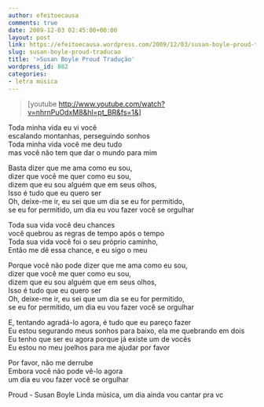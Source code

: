 ```yaml
---
author: efeitoecausa
comments: true
date: 2009-12-03 02:45:00+00:00
layout: post
link: https://efeitoecausa.wordpress.com/2009/12/03/susan-boyle-proud-traducao/
slug: susan-boyle-proud-traducao
title: '>Susan Boyle Proud Tradução'
wordpress_id: 882
categories:
- letra música
---
```


>[youtube http://www.youtube.com/watch?v=nhrnPuOdxM8&hl=pt_BR&fs=1&]  
  
Toda minha vida eu vi você  
escalando montanhas, perseguindo sonhos  
Toda minha vida você me deu tudo  
mas você não tem que dar o mundo para mim  
  
Basta dizer que me ama como eu sou,  
dizer que você me quer como eu sou,  
dizem que eu sou alguém que em seus olhos,  
Isso é tudo que eu quero ser  
Oh, deixe-me ir, eu sei que um dia se eu for permitido,  
se eu for permitido, um dia eu vou fazer você se orgulhar  
  
Toda sua vida você deu chances  
você quebrou as regras de tempo após o tempo  
Toda sua vida você foi o seu próprio caminho,  
Então me dê essa chance, e eu sigo o meu  
  
Porque você não pode dizer que me ama como eu sou,  
dizer que você me quer como eu sou,  
dizem que eu sou alguém que em seus olhos,  
Isso é tudo que eu quero ser  
Oh, deixe-me ir, eu sei que um dia se eu for permitido,  
se eu for permitido, um dia eu vou fazer você se orgulhar  
  
E, tentando agradá-lo agora, é tudo que eu pareço fazer  
Eu estou segurando meus sonhos para baixo, ela me quebrando em dois  
Eu tenho que ser eu agora porque já existe um de vocês  
Eu estou no meu joelhos para me ajudar por favor  
  
Por favor, não me derrube  
Embora você não pode vê-lo agora  
um dia eu vou fazer você se orgulhar  
  
Proud - Susan Boyle Linda música, um dia ainda vou cantar pra vc

